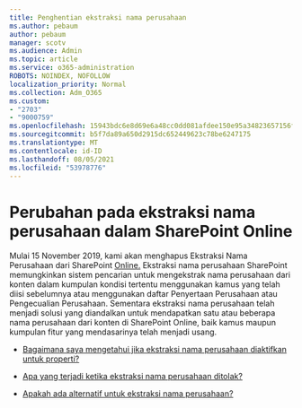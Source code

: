 ```yaml
---
title: Penghentian ekstraksi nama perusahaan
ms.author: pebaum
author: pebaum
manager: scotv
ms.audience: Admin
ms.topic: article
ms.service: o365-administration
ROBOTS: NOINDEX, NOFOLLOW
localization_priority: Normal
ms.collection: Adm_O365
ms.custom:
- "2703"
- "9000759"
ms.openlocfilehash: 15943bdc6e8d69e6a48cc0dd081afdee150e95a34823657156fd9abe111824d5
ms.sourcegitcommit: b5f7da89a650d2915dc652449623c78be6247175
ms.translationtype: MT
ms.contentlocale: id-ID
ms.lasthandoff: 08/05/2021
ms.locfileid: "53978776"
---
```

# <a name="changes-to-company-name-extraction-in-sharepoint-online"></a>Perubahan pada ekstraksi nama perusahaan dalam SharePoint Online

Mulai 15 November 2019, kami akan menghapus Ekstraksi Nama Perusahaan dari SharePoint [Online.](https://docs.microsoft.com/sharepoint/changes-to-company-name-extraction-in-sharepoint-online) Ekstraksi nama perusahaan SharePoint memungkinkan sistem pencarian untuk mengekstrak nama perusahaan dari konten dalam kumpulan kondisi tertentu menggunakan kamus yang telah diisi sebelumnya atau menggunakan daftar Penyertaan Perusahaan atau Pengecualian Perusahaan. Sementara ekstraksi nama perusahaan telah menjadi solusi yang diandalkan untuk mendapatkan satu atau beberapa nama perusahaan dari konten di SharePoint Online, baik kamus maupun kumpulan fitur yang mendasarinya telah menjadi usang.

- [Bagaimana saya mengetahui jika ekstraksi nama perusahaan diaktifkan untuk properti?](https://docs.microsoft.com/sharepoint/changes-to-company-name-extraction-in-sharepoint-online#how-do-i-know-if-company-name-extraction-is-enabled-for-a-property)

- [Apa yang terjadi ketika ekstraksi nama perusahaan ditolak?](https://docs.microsoft.com/sharepoint/changes-to-company-name-extraction-in-sharepoint-online#what-happens-when-company-name-extraction-is-deprecated) 

- [Apakah ada alternatif untuk ekstraksi nama perusahaan?](https://docs.microsoft.com/sharepoint/changes-to-company-name-extraction-in-sharepoint-online#are-there-alternatives-to-company-name-extraction) 